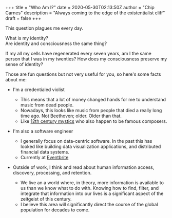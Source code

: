 +++
title = "Who Am I?"
date = 2020-05-30T02:13:50Z
author = "Chip Carnes"
description = "Always coming to the edge of the existentialist cliff"
draft = false
+++

This question plagues me every day. 

What is my identity?  
Are identity and consciousness the same thing? 

If my all my cells have regenerated every seven years, am I the same person that I was in my twenties? How does my consciousness
preserve my sense of identity?

Those are fun questions but not very useful for you, so here's some facts about me:

- I'm a credentialed violist
    - This means that a lot of money changed hands for me to understand music from dead people.
    - Nowadays, this looks like music from people that died a really long time ago. Not Beethoven; older. Older than that.
    - Like [12th century mystics](https://en.wikipedia.org/wiki/Hildegard_of_Bingen) who also happen to be famous composers.

- I'm also a software engineer
    - I generally focus on data-centric software.  In the past this has looked like building data visualization applications, and distributed financial data systems.
    - Currently at [Eventbrite](https://eventbrite.com)

- Outside of work, I think and read about human information access, discovery, processing, and retention.
    - We live an a world where, in theory, more information is available to us than we know what to do with.  Knowing how to
    find, filter, and integrate that information into our lives is a significant aspect of the zeitgeist of this century.
    - I believe this area will significantly direct the course of the global population for decades to come.
